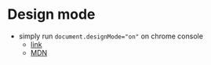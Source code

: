 # Design mode

- simply run `document.designMode="on"` on chrome console
  - [link](https://twitter.com/sulco/status/1177559150563344384)
  - [MDN](https://developer.mozilla.org/en-US/docs/Web/API/Document/designMode)
